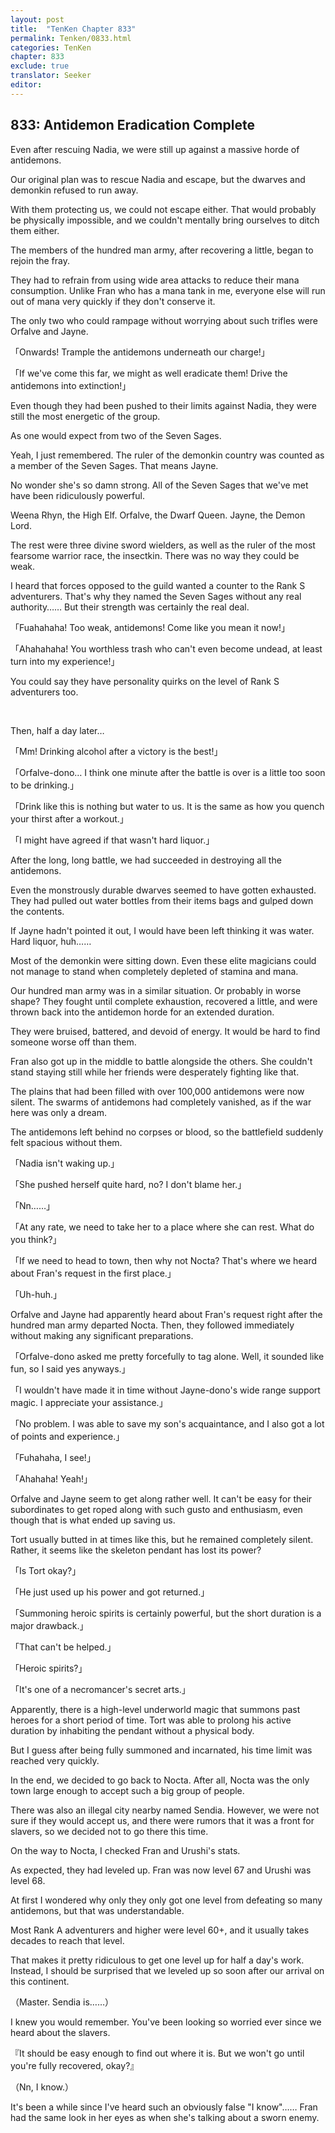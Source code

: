 ```yaml
---
layout: post
title:  "TenKen Chapter 833"
permalink: Tenken/0833.html
categories: TenKen
chapter: 833
exclude: true
translator: Seeker
editor: 
---
```

<h2>833: Antidemon Eradication Complete</h2>

Even after rescuing Nadia, we were still up against a massive horde of antidemons.

Our original plan was to rescue Nadia and escape, but the dwarves and demonkin refused to run away.

With them protecting us, we could not escape either. That would probably be physically impossible, and we couldn't mentally bring ourselves to ditch them either.

The members of the hundred man army, after recovering a little, began to rejoin the fray.

They had to refrain from using wide area attacks to reduce their mana consumption. Unlike Fran who has a mana tank in me, everyone else will run out of mana very quickly if they don't conserve it.

The only two who could rampage without worrying about such trifles were Orfalve and Jayne.

「Onwards! Trample the antidemons underneath our charge!」

「If we've come this far, we might as well eradicate them! Drive the antidemons into extinction!」

Even though they had been pushed to their limits against Nadia, they were still the most energetic of the group.

As one would expect from two of the Seven Sages.

Yeah, I just remembered. The ruler of the demonkin country was counted as a member of the Seven Sages. That means Jayne.

No wonder she's so damn strong. All of the Seven Sages that we've met have been ridiculously powerful.

Weena Rhyn, the High Elf. Orfalve, the Dwarf Queen. Jayne, the Demon Lord.

The rest were three divine sword wielders, as well as the ruler of the most fearsome warrior race, the insectkin. There was no way they could be weak.

I heard that forces opposed to the guild wanted a counter to the Rank S adventurers. That's why they named the Seven Sages without any real authority…… But their strength was certainly the real deal.

「Fuahahaha! Too weak, antidemons! Come like you mean it now!」

「Ahahahaha! You worthless trash who can't even become undead, at least turn into my experience!」

You could say they have personality quirks on the level of Rank S adventurers too.

<br>

Then, half a day later…

「Mm! Drinking alcohol after a victory is the best!」

「Orfalve-dono… I think one minute after the battle is over is a little too soon to be drinking.」

「Drink like this is nothing but water to us. It is the same as how you quench your thirst after a workout.」

「I might have agreed if that wasn't hard liquor.」

After the long, long battle, we had succeeded in destroying all the antidemons.

Even the monstrously durable dwarves seemed to have gotten exhausted. They had pulled out water bottles from their items bags and gulped down the contents.

If Jayne hadn't pointed it out, I would have been left thinking it was water. Hard liquor, huh……

Most of the demonkin were sitting down. Even these elite magicians could not manage to stand when completely depleted of stamina and mana.

Our hundred man army was in a similar situation. Or probably in worse shape? They fought until complete exhaustion, recovered a little, and were thrown back into the antidemon horde for an extended duration.

They were bruised, battered, and devoid of energy. It would be hard to find someone worse off than them.

Fran also got up in the middle to battle alongside the others. She couldn't stand staying still while her friends were desperately fighting like that.

The plains that had been filled with over 100,000 antidemons were now silent. The swarms of antidemons had completely vanished, as if the war here was only a dream.

The antidemons left behind no corpses or blood, so the battlefield suddenly felt spacious without them.

「Nadia isn't waking up.」

「She pushed herself quite hard, no? I don't blame her.」

「Nn……」

「At any rate, we need to take her to a place where she can rest. What do you think?」

「If we need to head to town, then why not Nocta? That's where we heard about Fran's request in the first place.」

「Uh-huh.」

Orfalve and Jayne had apparently heard about Fran's request right after the hundred man army departed Nocta. Then, they followed immediately without making any significant preparations.

「Orfalve-dono asked me pretty forcefully to tag alone. Well, it sounded like fun, so I said yes anyways.」

「I wouldn't have made it in time without Jayne-dono's wide range support magic. I appreciate your assistance.」

「No problem. I was able to save my son's acquaintance, and I also got a lot of points and experience.」

「Fuhahaha, I see!」

「Ahahaha! Yeah!」

Orfalve and Jayne seem to get along rather well. It can't be easy for their subordinates to get roped along with such gusto and enthusiasm, even though that is what ended up saving us.

Tort usually butted in at times like this, but he remained completely silent. Rather, it seems like the skeleton pendant has lost its power?

「Is Tort okay?」

「He just used up his power and got returned.」

「Summoning heroic spirits is certainly powerful, but the short duration is a major drawback.」

「That can't be helped.」

「Heroic spirits?」

「It's one of a necromancer's secret arts.」

Apparently, there is a high-level underworld magic that summons past heroes for a short period of time. Tort was able to prolong his active duration by inhabiting the pendant without a physical body.

But I guess after being fully summoned and incarnated, his time limit was reached very quickly.

In the end, we decided to go back to Nocta. After all, Nocta was the only town large enough to accept such a big group of people.

There was also an illegal city nearby named Sendia. However, we were not sure if they would accept us, and there were rumors that it was a front for slavers, so we decided not to go there this time.

On the way to Nocta, I checked Fran and Urushi's stats.

As expected, they had leveled up. Fran was now level 67 and Urushi was level 68.

At first I wondered why only they only got one level from defeating so many antidemons, but that was understandable.

Most Rank A adventurers and higher were level 60+, and it usually takes decades to reach that level.

That makes it pretty ridiculous to get one level up for half a day's work. Instead, I should be surprised that we leveled up so soon after our arrival on this continent.

（Master. Sendia is……）

I knew you would remember. You've been looking so worried ever since we heard about the slavers.

『It should be easy enough to find out where it is. But we won't go until you're fully recovered, okay?』

（Nn, I know.）

It's been a while since I've heard such an obviously false "I know"…… Fran had the same look in her eyes as when she's talking about a sworn enemy.



